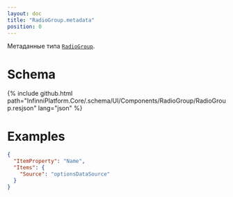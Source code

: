 ```yaml
---
layout: doc
title: "RadioGroup.metadata"
position: 0
---
```


Метаданные типа [`RadioGroup`](../).

# Schema

{% include github.html path="InfinniPlatform.Core/.schema/UI/Components/RadioGroup/RadioGroup.resjson" lang="json" %}

# Examples

```json
{
  "ItemProperty": "Name",
  "Items": {
    "Source": "optionsDataSource"
  }
}
```
